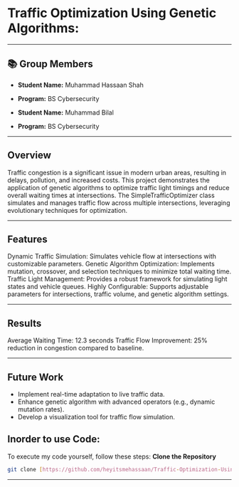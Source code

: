 # Traffic Optimization Using Genetic Algorithms: 


---

## 📚 **Group Members**

- **Student Name:** Muhammad Hassaan Shah
- **Program:** BS Cybersecurity  

- **Student Name:** Muhammad Bilal 
- **Program:** BS Cybersecurity  
 
 

---

## **Overview**

Traffic congestion is a significant issue in modern urban areas, resulting in delays, pollution, and increased costs. This project demonstrates the application of genetic algorithms to optimize traffic light timings and reduce overall waiting times at intersections. The SimpleTrafficOptimizer class simulates and manages traffic flow across multiple intersections, leveraging evolutionary techniques for optimization.

---
## **Features**

Dynamic Traffic Simulation: Simulates vehicle flow at intersections with customizable parameters.
Genetic Algorithm Optimization: Implements mutation, crossover, and selection techniques to minimize total waiting time.
Traffic Light Management: Provides a robust framework for simulating light states and vehicle queues.
Highly Configurable: Supports adjustable parameters for intersections, traffic volume, and genetic algorithm settings.

---

## **Results**

Average Waiting Time: 12.3 seconds
Traffic Flow Improvement: 25% reduction in congestion compared to baseline.

---

## **Future Work**

- Implement real-time adaptation to live traffic data.
- Enhance genetic algorithm with advanced operators (e.g., dynamic mutation rates).
- Develop a visualization tool for traffic flow simulation.

##  **Inorder to use Code:**

To execute my code yourself, follow these steps:
 **Clone the Repository**  
   ```bash
   git clone [https://github.com/heyitsmehassaan/Traffic-Optimization-Using-Genetic-Algorithms]
   ```
   ---
